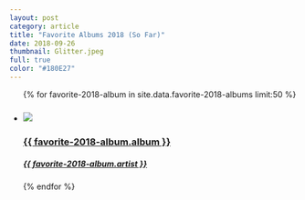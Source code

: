 ```yaml
---
layout: post
category: article
title: "Favorite Albums 2018 (So Far)"
date: 2018-09-26
thumbnail: Glitter.jpeg
full: true
color: "#180E27"
---
```


<ul class="list article-list list-grid list-grid-numbered list-shadow">
  {% for favorite-2018-album in site.data.favorite-2018-albums limit:50 %}
  <li class="list-item">
    <a href="{{ favorite-2018-album.link }}">
      <h5 class="list-rank"></h5>
      <img src="/img/albums/{{ favorite-2018-album.album }}.jpeg" class="list-image">
      <h3 class="list-title">{{ favorite-2018-album.album }}</h3>
      <h5>{{ favorite-2018-album.artist }}</h5>
    </a>
  </li>
  {% endfor %}
</ul>
